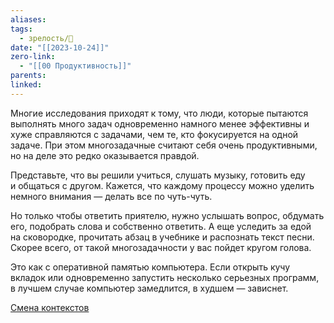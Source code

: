 ```yaml
---
aliases: 
tags:
  - зрелость/🌱
date: "[[2023-10-24]]"
zero-link:
  - "[[00 Продуктивность]]"
parents: 
linked:
---
```

Многие исследования приходят к тому, что люди, которые пытаются выполнять много задач одновременно намного менее эффективны и хуже справляются с задачами, чем те, кто фокусируется на одной задаче. При этом многозадачные считают себя очень продуктивными, но на деле это редко оказывается правдой.

Представьте, что вы решили учиться, слушать музыку, готовить еду и общаться с другом. Кажется, что каждому процессу можно уделить немного внимания — делать все по чуть-чуть.

Но только чтобы ответить приятелю, нужно услышать вопрос, обдумать его, подобрать слова и собственно ответить. А еще уследить за едой на сковородке, прочитать абзац в учебнике и распознать текст песни. Скорее всего, от такой многозадачности у вас пойдет кругом голова.

Это как с оперативной памятью компьютера. Если открыть кучу вкладок или одновременно запустить несколько серьезных программ, в лучшем случае компьютер замедлится, в худшем — зависнет.

[Смена контекстов](Смена%20контекстов.md)